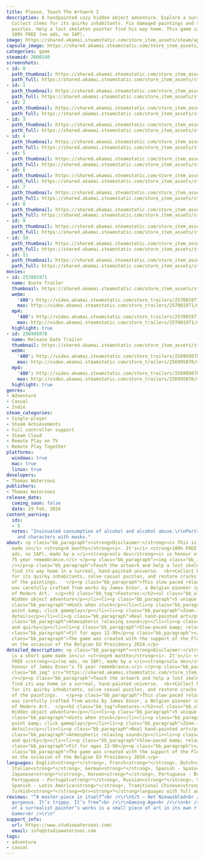 ```yaml
---
title: Please, Touch The Artwork 2
description: A handpainted cozy hidden object adventure. Explore a surreal world.
  Collect items for its quirky inhabitants. Fix damaged paintings and solve casual
  puzzles. Help a lost skeleton painter find his way home. This game is short but
  100% FREE (no ads, no IAP).
image: https://shared.akamai.steamstatic.com/store_item_assets/steam/apps/2600140/header.jpg?t=1732629059
capsule_image: https://shared.akamai.steamstatic.com/store_item_assets/steam/apps/2600140/capsule_231x87.jpg?t=1732629059
categories: game
steamid: 2600140
screenshots:
- id: 0
  path_thumbnail: https://shared.akamai.steamstatic.com/store_item_assets/steam/apps/2600140/ss_7090ed256fed08a75c77ba0c03a9d81a1e2c1a05.600x338.jpg?t=1732629059
  path_full: https://shared.akamai.steamstatic.com/store_item_assets/steam/apps/2600140/ss_7090ed256fed08a75c77ba0c03a9d81a1e2c1a05.1920x1080.jpg?t=1732629059
- id: 1
  path_thumbnail: https://shared.akamai.steamstatic.com/store_item_assets/steam/apps/2600140/ss_8bbdd7b85fe8a384b23d471a04578f2b4f02e6a1.600x338.jpg?t=1732629059
  path_full: https://shared.akamai.steamstatic.com/store_item_assets/steam/apps/2600140/ss_8bbdd7b85fe8a384b23d471a04578f2b4f02e6a1.1920x1080.jpg?t=1732629059
- id: 2
  path_thumbnail: https://shared.akamai.steamstatic.com/store_item_assets/steam/apps/2600140/ss_059073af50c2e9c9a8eba40530473b497ae27610.600x338.jpg?t=1732629059
  path_full: https://shared.akamai.steamstatic.com/store_item_assets/steam/apps/2600140/ss_059073af50c2e9c9a8eba40530473b497ae27610.1920x1080.jpg?t=1732629059
- id: 3
  path_thumbnail: https://shared.akamai.steamstatic.com/store_item_assets/steam/apps/2600140/ss_94031d3fe7009f5f06bcfc41268c184148e52c2a.600x338.jpg?t=1732629059
  path_full: https://shared.akamai.steamstatic.com/store_item_assets/steam/apps/2600140/ss_94031d3fe7009f5f06bcfc41268c184148e52c2a.1920x1080.jpg?t=1732629059
- id: 4
  path_thumbnail: https://shared.akamai.steamstatic.com/store_item_assets/steam/apps/2600140/ss_aa1ea68226140be75f6923a52209ae5bf5995bc1.600x338.jpg?t=1732629059
  path_full: https://shared.akamai.steamstatic.com/store_item_assets/steam/apps/2600140/ss_aa1ea68226140be75f6923a52209ae5bf5995bc1.1920x1080.jpg?t=1732629059
- id: 5
  path_thumbnail: https://shared.akamai.steamstatic.com/store_item_assets/steam/apps/2600140/ss_abab9d4fcf3ccbf6a86c65b544d572a2f3ae48cd.600x338.jpg?t=1732629059
  path_full: https://shared.akamai.steamstatic.com/store_item_assets/steam/apps/2600140/ss_abab9d4fcf3ccbf6a86c65b544d572a2f3ae48cd.1920x1080.jpg?t=1732629059
- id: 6
  path_thumbnail: https://shared.akamai.steamstatic.com/store_item_assets/steam/apps/2600140/ss_f9c576a2e82973ed2c7a9a1fa53a4955bfeaa5d5.600x338.jpg?t=1732629059
  path_full: https://shared.akamai.steamstatic.com/store_item_assets/steam/apps/2600140/ss_f9c576a2e82973ed2c7a9a1fa53a4955bfeaa5d5.1920x1080.jpg?t=1732629059
- id: 7
  path_thumbnail: https://shared.akamai.steamstatic.com/store_item_assets/steam/apps/2600140/ss_65d2cfc339df8ce454ebc5312e4b9aeb88379d3b.600x338.jpg?t=1732629059
  path_full: https://shared.akamai.steamstatic.com/store_item_assets/steam/apps/2600140/ss_65d2cfc339df8ce454ebc5312e4b9aeb88379d3b.1920x1080.jpg?t=1732629059
- id: 8
  path_thumbnail: https://shared.akamai.steamstatic.com/store_item_assets/steam/apps/2600140/ss_f19c85a64232f25b4e713e726985815204c09b81.600x338.jpg?t=1732629059
  path_full: https://shared.akamai.steamstatic.com/store_item_assets/steam/apps/2600140/ss_f19c85a64232f25b4e713e726985815204c09b81.1920x1080.jpg?t=1732629059
- id: 9
  path_thumbnail: https://shared.akamai.steamstatic.com/store_item_assets/steam/apps/2600140/ss_dd6f77b14da27f129becef748bce45adbb21baa4.600x338.jpg?t=1732629059
  path_full: https://shared.akamai.steamstatic.com/store_item_assets/steam/apps/2600140/ss_dd6f77b14da27f129becef748bce45adbb21baa4.1920x1080.jpg?t=1732629059
- id: 10
  path_thumbnail: https://shared.akamai.steamstatic.com/store_item_assets/steam/apps/2600140/ss_75fe64cb8136e9588c7e06280709ccc7aca0915b.600x338.jpg?t=1732629059
  path_full: https://shared.akamai.steamstatic.com/store_item_assets/steam/apps/2600140/ss_75fe64cb8136e9588c7e06280709ccc7aca0915b.1920x1080.jpg?t=1732629059
- id: 11
  path_thumbnail: https://shared.akamai.steamstatic.com/store_item_assets/steam/apps/2600140/ss_039e5dd4a190b79d98fd8c516109ad5da1bf641c.600x338.jpg?t=1732629059
  path_full: https://shared.akamai.steamstatic.com/store_item_assets/steam/apps/2600140/ss_039e5dd4a190b79d98fd8c516109ad5da1bf641c.1920x1080.jpg?t=1732629059
movies:
- id: 257001971
  name: Quote Trailer
  thumbnail: https://shared.akamai.steamstatic.com/store_item_assets/steam/apps/257001971/movie.293x165.jpg?t=1708323763
  webm:
    '480': http://video.akamai.steamstatic.com/store_trailers/257001971/movie480_vp9.webm?t=1708323763
    max: http://video.akamai.steamstatic.com/store_trailers/257001971/movie_max_vp9.webm?t=1708323763
  mp4:
    '480': http://video.akamai.steamstatic.com/store_trailers/257001971/movie480.mp4?t=1708323763
    max: http://video.akamai.steamstatic.com/store_trailers/257001971/movie_max.mp4?t=1708323763
  highlight: true
- id: 256995078
  name: Release Date Trailer
  thumbnail: https://shared.akamai.steamstatic.com/store_item_assets/steam/apps/256995078/movie.293x165.jpg?t=1705674091
  webm:
    '480': http://video.akamai.steamstatic.com/store_trailers/256995078/movie480_vp9.webm?t=1705674091
    max: http://video.akamai.steamstatic.com/store_trailers/256995078/movie_max_vp9.webm?t=1705674091
  mp4:
    '480': http://video.akamai.steamstatic.com/store_trailers/256995078/movie480.mp4?t=1705674091
    max: http://video.akamai.steamstatic.com/store_trailers/256995078/movie_max.mp4?t=1705674091
  highlight: true
genres:
- Adventure
- Casual
- Indie
steam_categories:
- Single-player
- Steam Achievements
- Full controller support
- Steam Cloud
- Remote Play on TV
- Remote Play Together
platforms:
  windows: true
  mac: true
  linux: true
developers:
- Thomas Waterzooi
publishers:
- Thomas Waterzooi
release_date:
  coming_soon: false
  date: 19 Feb, 2024
content_warning:
  ids:
  - 5
  notes: "Insinuated consumption of alcohol and alcohol abuse.\r\nPortraying of skeletons
    and characters with masks."
about: <p class="bb_paragraph"><strong>Disclaimer:</strong><i> This is a short game
  made in</i> <strong>6 months</strong><i>. It's</i> <strong>100% FREE </strong><i>(no
  ads, no IAP), made by a </i><strong>solo dev</strong><i> in honour of James Ensor’s
  75 year remembrance.</i> </p><p class="bb_paragraph"><img class="bb_img" src="https://shared.akamai.steamstatic.com/store_item_assets/steam/apps/2600140/extras/Steam3DRoomGIF_Wide.gif?t=1732629059"
  /></p><p class="bb_paragraph">Touch the artwork and help a lost skeleton artist
  find its way home in a surreal, hand-painted universe.  <br>Collect hidden objects
  for its quirky inhabitants, solve casual puzzles, and restore cracks in the fabric
  of the paintings.   </p><p class="bb_paragraph">This slow paced relaxing adventure
  was carefully crafted from works by James Ensor, a Belgian pioneer in the world
  of Modern Art.  </p><h2 class="bb_tag">Features:</h2><ul class="bb_ul"><li><p class="bb_paragraph">
  Hidden object adventure</p></li><li><p class="bb_paragraph">5 unique worlds</p></li><li><p
  class="bb_paragraph">Hints when stuck</p></li><li><p class="bb_paragraph">Casual
  point &amp; click gameplay</p></li><li><p class="bb_paragraph">Zoom-in for extra
  details</p></li><li><p class="bb_paragraph">Real hand-painted art</p></li><li><p
  class="bb_paragraph">Atmospheric relaxing sound</p></li><li><p class="bb_paragraph">Silly
  and quirky</p></li><li><p class="bb_paragraph">Slow-paced &amp; relaxing</p></li><li><p
  class="bb_paragraph">Fit for ages 12-99</p><p class="bb_paragraph"></p></li></ul><p
  class="bb_paragraph">The game was created with the support of the Flemish Government
  on the occasion of the Belgian EU Presidency 2024.</p>
detailed_description: <p class="bb_paragraph"><strong>Disclaimer:</strong><i> This
  is a short game made in</i> <strong>6 months</strong><i>. It's</i> <strong>100%
  FREE </strong><i>(no ads, no IAP), made by a </i><strong>solo dev</strong><i> in
  honour of James Ensor’s 75 year remembrance.</i> </p><p class="bb_paragraph"><img
  class="bb_img" src="https://shared.akamai.steamstatic.com/store_item_assets/steam/apps/2600140/extras/Steam3DRoomGIF_Wide.gif?t=1732629059"
  /></p><p class="bb_paragraph">Touch the artwork and help a lost skeleton artist
  find its way home in a surreal, hand-painted universe.  <br>Collect hidden objects
  for its quirky inhabitants, solve casual puzzles, and restore cracks in the fabric
  of the paintings.   </p><p class="bb_paragraph">This slow paced relaxing adventure
  was carefully crafted from works by James Ensor, a Belgian pioneer in the world
  of Modern Art.  </p><h2 class="bb_tag">Features:</h2><ul class="bb_ul"><li><p class="bb_paragraph">
  Hidden object adventure</p></li><li><p class="bb_paragraph">5 unique worlds</p></li><li><p
  class="bb_paragraph">Hints when stuck</p></li><li><p class="bb_paragraph">Casual
  point &amp; click gameplay</p></li><li><p class="bb_paragraph">Zoom-in for extra
  details</p></li><li><p class="bb_paragraph">Real hand-painted art</p></li><li><p
  class="bb_paragraph">Atmospheric relaxing sound</p></li><li><p class="bb_paragraph">Silly
  and quirky</p></li><li><p class="bb_paragraph">Slow-paced &amp; relaxing</p></li><li><p
  class="bb_paragraph">Fit for ages 12-99</p><p class="bb_paragraph"></p></li></ul><p
  class="bb_paragraph">The game was created with the support of the Flemish Government
  on the occasion of the Belgian EU Presidency 2024.</p>
languages: English<strong>*</strong>, French<strong>*</strong>, Dutch<strong>*</strong>,
  Italian<strong>*</strong>, German<strong>*</strong>, Spanish - Spain<strong>*</strong>,
  Japanese<strong>*</strong>, Korean<strong>*</strong>, Portuguese - Brazil<strong>*</strong>,
  Portuguese - Portugal<strong>*</strong>, Russian<strong>*</strong>, Simplified Chinese<strong>*</strong>,
  Spanish - Latin America<strong>*</strong>, Traditional Chinese<strong>*</strong>,
  Turkish<strong>*</strong><br><strong>*</strong>languages with full audio support
reviews: "“A master-piece in itself”<br />\r\n5/5 – Het Nieuwsblad<br />\r\n<br />\r\n“It’s
  gorgeous. It’s trippy. It’s free”<br />\r\nGaming-Age<br />\r\n<br />\r\n“This exploration
  of a surrealist painter’s works is a small piece of art in its own right”<br />\r\nThe
  Gamer<br />\r\n"
support_info:
  url: https://www.studiowaterzooi.com/
  email: info@studiowaterzooi.com
tags:
- adventure
- casual
---
```


